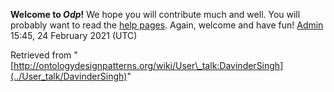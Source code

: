 __Welcome to _Odp_!__ We hope you will contribute much and well. 
You will probably want to read the [help pages](http://ontologydesignpatterns.org/wiki/Help:Contents "Help:Contents"). Again, welcome and have fun! [Admin](../User/ValentinaPresutti "User:ValentinaPresutti") 15:45, 24 February 2021 (UTC)





Retrieved from "[http://ontologydesignpatterns.org/wiki/User\_talk:DavinderSingh](../User_talk/DavinderSingh)"